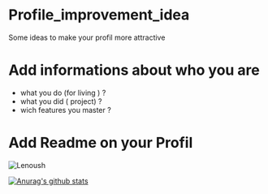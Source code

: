# Profile_improvement_idea
Some ideas to make your profil more attractive


# Add informations about who you are 
- what you do (for living ) ?  
- what you did ( project) ?   
- wich features you master ?

# Add Readme on your Profil
<p align="left"> <img src=https://komarev.com/ghpvc/?username=Lenoush alt=Lenoush> </p>

[![Anurag's github stats](https://github-readme-stats.vercel.app/api?username=Lenoush)](https://github.com/anuraghazra/github-readme-stats)
